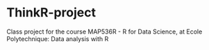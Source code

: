 # ThinkR-project
Class project for the course MAP536R - R for Data Science, at Ecole Polytechnique: Data analysis with R
